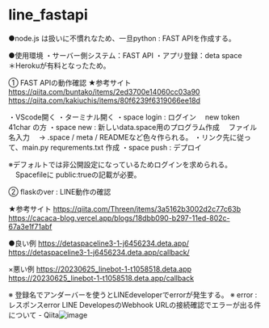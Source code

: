 # line_fastapi

●node.js は扱いに不慣れなため、一旦python : FAST APIを作成する。

●使用環境
・サーバー側システム：FAST API
・アプリ登録：deta space　　＊Herokuが有料となったため。

① FAST APIの動作確認
★参考サイト
https://qiita.com/buntako/items/2ed3700e14060cc03a90
https://qiita.com/kakiuchis/items/80f6239f6319066ee18d

・VScode開く
・ターミナル開く
・space login : ログイン
　new token 41char の方
・space new  : 新しいdata.space用のプログラム作成
　ファイル名入力
　→ .space  /  meta / READMEなど色々作られる。
・リンク先に従って、main.py requrements.txt 作成
・space push : デプロイ

※デフォルトでは非公開設定になっているためログインを求められる。
　Spacefileに public:trueの記載が必要。

② flaskのver : LINE動作の確認

★参考サイト
https://qiita.com/Threen/items/3a5162b3002d2c77c63b
https://cacaca-blog.vercel.app/blogs/18dbb090-b297-11ed-802c-67a3e1f71abf


●良い例
https://detaspaceline3-1-j6456234.deta.app/
https://detaspaceline3-1-j6456234.deta.app/callback/

×悪い例
https://20230625_linebot-1-t1058518.deta.app
https://20230625_linebot-1-t1058518.deta.app/callback


※ 登録名でアンダーバーを使うとLINEdeveloperでerrorが発生する。
※ error : レスポンスerror
LINE DevelopesのWebhook URLの接続確認でエラーが出る件について -
Qiita![image](https://github.com/shohei0990/line_fastapi/assets/88127457/90dce221-4f4b-4b9a-9f44-b80269f53e63)
